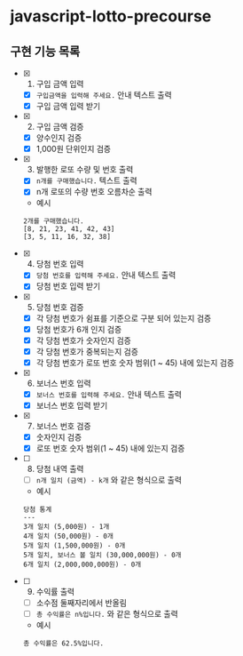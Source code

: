 # javascript-lotto-precourse

## 구현 기능 목록

- [x] 1. 구입 금액 입력
  - [x] `구입금액을 입력해 주세요.` 안내 텍스트 출력
  - [x] 구입 금액 입력 받기
- [x] 2. 구입 금액 검증
  - [x] 양수인지 검증
  - [x] 1,000원 단위인지 검증
- [x] 3. 발행한 로또 수량 및 번호 출력
  - [x] `n개를 구매했습니다.` 텍스트 출력
  - [x] n개 로또의 수량 번호 오름차순 출력
  - 예시
  ```
  2개를 구매했습니다.
  [8, 21, 23, 41, 42, 43]
  [3, 5, 11, 16, 32, 38]
  ```
- [x] 4. 당첨 번호 입력
  - [x] `당첨 번호를 입력해 주세요.` 안내 텍스트 출력
  - [x] 당첨 번호 입력 받기
- [x] 5. 당첨 번호 검증
  - [x] 각 당첨 번호가 쉼표를 기준으로 구분 되어 있는지 검증
  - [x] 당첨 번호가 6개 인지 검증
  - [x] 각 당첨 번호가 숫자인지 검증
  - [x] 각 당첨 번호가 중복되는지 검증
  - [x] 각 당첨 번호가 로또 번호 숫자 범위(1 ~ 45) 내에 있는지 검증
- [x] 6. 보너스 번호 입력
  - [x] `보너스 번호를 입력해 주세요.` 안내 텍스트 출력
  - [x] 보너스 번호 입력 받기
- [x] 7. 보너스 번호 검증
  - [x] 숫자인지 검증
  - [x] 로또 번호 숫자 범위(1 ~ 45) 내에 있는지 검증
- [ ] 8. 당첨 내역 출력
  - [ ] `n개 일치 (금액) - k개` 와 같은 형식으로 출력
  - 예시
  ```
  당첨 통계
  ---
  3개 일치 (5,000원) - 1개
  4개 일치 (50,000원) - 0개
  5개 일치 (1,500,000원) - 0개
  5개 일치, 보너스 볼 일치 (30,000,000원) - 0개
  6개 일치 (2,000,000,000원) - 0개
  ```
- [ ] 9. 수익률 출력
  - [ ] 소수점 둘째자리에서 반올림
  - [ ] `총 수익률은 n%입니다.` 와 같은 형식으로 출력
  - 예시
  ```
  총 수익률은 62.5%입니다.
  ```
